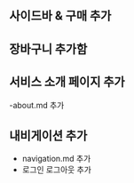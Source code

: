 ## 사이드바 & 구매 추가

## 장바구니 추가함

## 서비스 소개 페이지 추가

-about.md 추가
## 내비게이션 추가
- navigation.md 추가
- 로그인 로그아웃 추가
